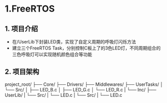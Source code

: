 # 1.FreeRTOS
## 1. 项目介绍
- 在/UserLib下封装LED类，实现了自定义周期的呼吸灯闪烁方法
- 建立三个FreeRTOS Task，分别控制C板上了的3色LED灯，不同周期组合的三色呼吸灯可以实现随机颜色组合等功能
## 2. 项目架构
project_root/
├── Core/
├── Drivers/
├── Middlewares/
├── UserTasks/
│   └── Src/
│       ├── LED_B.c
│       ├── LED_G.c
│       └── LED_R.c
|   └── Inc/
├── UserLib/
|   └── Src/
|        └── LED.c
|        └── Src/
|        └── LED.c
